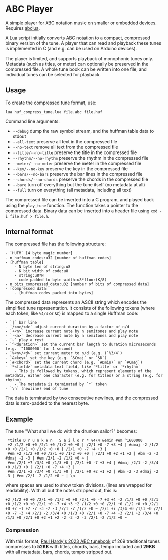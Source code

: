 # ABC Player

A simple player for ABC notation music on smaller or embedded devices. Requires [abclua](https://github.com/johnhw/abclua).

A Lua script initially converts ABC notation to a compact, compressed binary version of the tune. A player that can read and playback these tunes is implemented in C (and e.g. can be used on Arduino devices).

The player is limited, and supports playback of monophonic tunes only. Metadata (such as titles, or meter) can optionally be preserved in the compressed file. A whole tune book can be written into one file, and individual tunes can be selected for playback.

## Usage

To create the compressed tune format, use:

```shell
lua huf_compress_tune.lua file.abc file.huf
```

Command line arguments:

- `--debug` dump the raw symbol stream, and the huffman table data to stdout
- `--all-text` preserve all text in the compressed file
- `--no-text` remove all text from the compressed file
- `--title/--no-title` preserve the title in the compressed file
- `--rhythm/--no-rhythm` preserve the rhythm in the compressed file
- `--meter/--no-meter` preserve the meter in the compressed file
- `--key/--no-key` preserve the key in the compressed file
- `--bars/--no-bars` preserve the bar lines in the compressed file
- `--chords/--no-chords` preserve the chords in the compressed file
- `--bare` turn off everything but the tune itself (no metadata at all)
- `--full` turn on everything (all metadata, including all text)

The compressed file can be inserted into a C program, and played back using the `play_tune` function. The function takes a pointer to the compressed data. Binary data can be inserted into a header file using `xxd -i file.huf > file.h`. 

## Internal format
The compressed file has the following structure:

    - `HUFM` [4 byte magic number]
    - n_huffman_codes:u32 [number of huffman codes]
    - [huffman table]
        - N byte len of string:u8 
        - K bit width of code:u8 
        - string:u8*N 
        - code padded to byte width:u8*floor(K/8)
    - n_bits_compressed_data:u32 [number of bits of compressed data]
    - [compressed data]
        - [huffman codes packed into bytes]

The compressed data represents an ASCII string which encodes the simplified tune representation. It consists of the following tokens (where each token, like `%4/4` or `&C`) is mapped to a single Huffman code:

    - `|` bar line
    - `/<n>/<d>` adjust current duration by a factor of n/d
    - `+<n>` increase current note by n semitones and play note
    - `-<n>` decrease current note by n semitones and play note        
    - `~` play a rest
    - `^<duration>` set the current bar length to duration microseconds (e.g. `^1000000` for 1 second)
    - `%<n>/<d>` set current meter to n/d (e.g. (`%3/4`)
    - `&<key>` set the key (e.g. `&Cmaj` or `&D`)
    - `#<chord>` set the current chord (e.g. `#Dmin7` or `#Cmaj`)
    - `*<field>` metadata text field, like `*title` or `*rhythm`
        - This is followed by tokens, which represent elements of the metadata, either one character (e.g. for titles) or a string (e.g. for rhythm)
        - The metadata is terminated by `*` token
    - `\n` (newline) end of tune

The data is terminated by two consecutive newlines, and the compressed data is zero-padded to the nearest byte.

## Example

The tune "What shall we do with the drunken sailor?" becomes:

```
 *title D r u n k e n   S a i l o r * %4\4 &emin #em ^1600000 
 +2 /1/2 +0 +0 /2/1 +0 /1/2 +0 +0 | /2/1 +0 -7 +3 +4 | #dmaj -2 /1/2 +0 +0 /2/1 +0 /1/2 +0 +0 | /2/1 +0 -7 +4 +3 | 
 #em +2 /1/2 +0 +0 /2/1 +0 /1/2 +0 +0 | /2/1 +0 +2 +1 +2 | #bm -2 -3 #dmaj -2 -3 | #em /2/1 -2 /1/2 +0 ~ | 
 #em /2/1 +7 /3/4 +0 /1/3 +0 | /2/1 +0 -7 +3 +4 | #dmaj /2/1 -2 /3/4 +0 /1/3 +0 | /2/1 +0 -7 +4 +3 | 
 #em /2/1 +2 /3/4 +0 /1/3 +0 | /2/1 +0 +2 +1 +2 | #bm -2 -3 #dmaj -2 -3 | #em /2/1 -2 /1/2 +0 ~ | \n
 ```

 where spaces are used to show token divisions. (lines are wrapped for readability). With all but the notes stripped out, this is:
 
 ```
 +2 /1/2 +0 +0 /2/1 +0 /1/2 +0 +0 /2/1 +0 -7 +3 +4 -2 /1/2 +0 +0 /2/1 +0 /1/2 +0 +0 /2/1 +0 -7 +4 +3 +2 /1/2 +0 +0 /2/1 +0 /1/2 +0 +0 /2/1 +0 +2 +1 +2 -2 -3 -2 -3 /2/1 -2 /1/2 +0 ~ /2/1 +7 /3/4 +0 /1/3 +0 /2/1 +0 -7 +3 +4 /2/1 -2 /3/4 +0 /1/3 +0 /2/1 +0 -7 +4 +3 /2/1 +2 /3/4 +0 /1/3 +0 /2/1 +0 +2 +1 +2 -2 -3 -2 -3 /2/1 -2 /1/2 +0 ~ 
 ```
 
 ### Compression
 With this format, [Paul Hardy's 2023 ABC tunebook](https://pghardy.net/tunebooks/pgh_session_tunebook.abc) of 269 traditional tunes compresses to **52KB** with titles, chords, bars, tempo included and **29KB** with all metadata, bars, chords, tempo stripped out.


    
